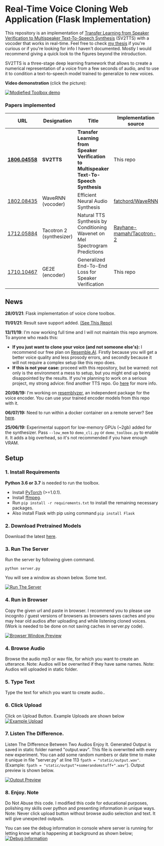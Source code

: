 # Real-Time Voice Cloning Web Application (Flask Implementation)
This repository is an implementation of [Transfer Learning from Speaker Verification to
Multispeaker Text-To-Speech Synthesis](https://arxiv.org/pdf/1806.04558.pdf) (SV2TTS) with a vocoder that works in real-time. Feel free to check [my thesis](https://matheo.uliege.be/handle/2268.2/6801) if you're curious or if you're looking for info I haven't documented. Mostly I would recommend giving a quick look to the figures beyond the introduction.

SV2TTS is a three-stage deep learning framework that allows to create a numerical representation of a voice from a few seconds of audio, and to use it to condition a text-to-speech model trained to generalize to new voices.

**Video demonstration** (click the picture):

[![Modiefied Toolbox demo](https://i.ytimg.com/vi/rBttZhhYXBA/hqdefault.jpg)](https://www.youtube.com/watch?v=rBttZhhYXBA)



### Papers implemented  
| URL | Designation | Title | Implementation source |
| --- | ----------- | ----- | --------------------- |
|[**1806.04558**](https://arxiv.org/pdf/1806.04558.pdf) | **SV2TTS** | **Transfer Learning from Speaker Verification to Multispeaker Text-To-Speech Synthesis** | This repo |
|[1802.08435](https://arxiv.org/pdf/1802.08435.pdf) | WaveRNN (vocoder) | Efficient Neural Audio Synthesis | [fatchord/WaveRNN](https://github.com/fatchord/WaveRNN) |
|[1712.05884](https://arxiv.org/pdf/1712.05884.pdf) | Tacotron 2 (synthesizer) | Natural TTS Synthesis by Conditioning Wavenet on Mel Spectrogram Predictions | [Rayhane-mamah/Tacotron-2](https://github.com/Rayhane-mamah/Tacotron-2)
|[1710.10467](https://arxiv.org/pdf/1710.10467.pdf) | GE2E (encoder)| Generalized End-To-End Loss for Speaker Verification | This repo |

## News
**28/01/21**: Flask implementation of voice clone toolbox.

**11/01/21**: Result save support added. [(See This Repo)](https://github.com/Sba-Stuff/Real-Time-Voice-Cloning-With-Save-Support)


**13/11/19**: I'm now working full time and I will not maintain this repo anymore. To anyone who reads this:
- **If you just want to clone your voice (and not someone else's):** I recommend our free plan on [Resemble.AI](https://www.resemble.ai/). Firstly because you will get a better voice quality and less prosody errors, and secondly because it will not require a complex setup like this repo does.
- **If this is not your case:** proceed with this repository, but be warned: not only is the environment a mess to setup, but you might end up being disappointed by the results. If you're planning to work on a serious project, my strong advice: find another TTS repo. Go [here](https://github.com/CorentinJ/Real-Time-Voice-Cloning/issues/364) for more info.

**20/08/19:** I'm working on [resemblyzer](https://github.com/resemble-ai/Resemblyzer), an independent package for the voice encoder. You can use your trained encoder models from this repo with it.

**06/07/19:** Need to run within a docker container on a remote server? See [here](https://sean.lane.sh/posts/2019/07/Running-the-Real-Time-Voice-Cloning-project-in-Docker/).

**25/06/19:** Experimental support for low-memory GPUs (~2gb) added for the synthesizer. Pass `--low_mem` to `demo_cli.py` or `demo_toolbox.py` to enable it. It adds a big overhead, so it's not recommended if you have enough VRAM.


## Setup

### 1. Install Requirements

**Python 3.6 or 3.7** is needed to run the toolbox.

* Install [PyTorch](https://pytorch.org/get-started/locally/) (>=1.0.1).
* Install [ffmpeg](https://ffmpeg.org/download.html#get-packages).
* Run `pip install -r requirements.txt` to install the remaining necessary packages.
* Also install Flask with pip using command `pip install Flask`
### 2. Download Pretrained Models
Download the latest [here](https://github.com/CorentinJ/Real-Time-Voice-Cloning/wiki/Pretrained-models).

### 3. Run The Server
Run the server by following given command.

`python server.py`

You will see a window as shown below. Some text. 

[![Run The Server](https://github.com/Sba-Stuff/Voice-Clone-Application-Flask-Web-App/blob/main/images/Run%20Server.jpg)](https://github.com/Sba-Stuff/Voice-Clone-Application-Flask-Web-App/blob/main/images/Run%20Server.jpg)

### 4. Run in Browser
Copy the given url and paste in browser. I recommend you to please use incognito / guest versions of browsers as browsers saves caches and you may hear old audios after uploading and while listening cloned voices. (Work is needed to be done on not saving caches in server.py code).

[![Browser Window Preview](https://github.com/Sba-Stuff/Voice-Clone-Application-Flask-Web-App/blob/main/images/Open%20In%20Browser.jpg)](https://github.com/Sba-Stuff/Voice-Clone-Application-Flask-Web-App/blob/main/images/Open%20In%20Browser.jpg)

### 4. Browse Audio
Browse the audio mp3 or wav file, for which you want to create an utterance.
Note: Audios will be overwrited if they have same names.
Note: Audios will uploaded in static folder.

### 5. Type Text
Type the text for which you want to create audio..


### 6. Click Upload
Click on Upload Button. Example Uploads are shown below
[![Example Upload](https://github.com/Sba-Stuff/Voice-Clone-Application-Flask-Web-App/blob/main/images/Example%20of%20Upload.jpg)](https://github.com/Sba-Stuff/Voice-Clone-Application-Flask-Web-App/blob/main/images/Example%20of%20Upload.jpg)


### 7. Listen The Difference.
Listen The Difference Between Two Audios Enjoy It.
Generated Output is saved in static folder named "output.wav". This file is overwrited with every new experiment. You can add some random numbers or date time to make it unique in file "server.py" at line 113 `fpath = "static/output.wav"`. (Example: `fpath = "static/output"+somerandomstuff+".wav"`). Output preview is shown below.

[![Output Preview](https://github.com/Sba-Stuff/Voice-Clone-Application-Flask-Web-App/blob/main/images/Outputs.jpg)](https://github.com/Sba-Stuff/Voice-Clone-Application-Flask-Web-App/blob/main/images/Outputs.jpg)



### 8. Enjoy. Note
Do Not Abuse this code. I modified this code for educational purposes, polishing my skills over python and presenting information in unique ways.
Note: Never click upload button without browse audio selection and text. It will give unexpected outputs.

You can see the debug information in console where server is running for letting know what is happening at background as shown below;
[![Debug Information](https://github.com/Sba-Stuff/Voice-Clone-Application-Flask-Web-App/blob/main/images/Debug%20Info.jpg)](https://github.com/Sba-Stuff/Voice-Clone-Application-Flask-Web-App/blob/main/images/Debug%20Info.jpg)
